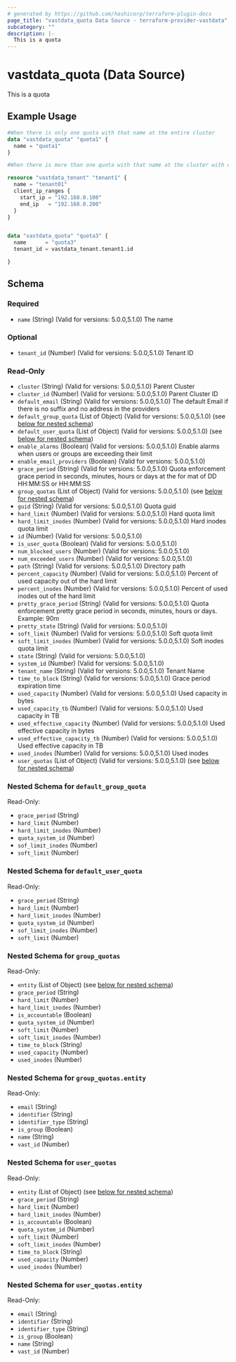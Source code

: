 ```yaml
---
# generated by https://github.com/hashicorp/terraform-plugin-docs
page_title: "vastdata_quota Data Source - terraform-provider-vastdata"
subcategory: ""
description: |-
  This is a quota
---
```


# vastdata_quota (Data Source)

This is a quota

## Example Usage

```terraform
#When there is only one quota with that name at the entire cluster
data "vastdata_quota" "quota1" {
  name = "quota1"
}

#When there is more than one quota with that name at the cluster with differant tenant id

resource "vastdata_tenant" "tenant1" {
  name = "tenant01"
  client_ip_ranges {
    start_ip = "192.168.0.100"
    end_ip   = "192.168.0.200"
  }
}


data "vastdata_quota" "quota3" {
  name      = "quota3"
  tenant_id = vastdata_tenant.tenant1.id

}
```

<!-- schema generated by tfplugindocs -->
## Schema

### Required

- `name` (String) (Valid for versions: 5.0.0,5.1.0) The name

### Optional

- `tenant_id` (Number) (Valid for versions: 5.0.0,5.1.0) Tenant ID

### Read-Only

- `cluster` (String) (Valid for versions: 5.0.0,5.1.0) Parent Cluster
- `cluster_id` (Number) (Valid for versions: 5.0.0,5.1.0) Parent Cluster ID
- `default_email` (String) (Valid for versions: 5.0.0,5.1.0) The default Email if there is no suffix and no address in the providers
- `default_group_quota` (List of Object) (Valid for versions: 5.0.0,5.1.0) (see [below for nested schema](#nestedatt--default_group_quota))
- `default_user_quota` (List of Object) (Valid for versions: 5.0.0,5.1.0) (see [below for nested schema](#nestedatt--default_user_quota))
- `enable_alarms` (Boolean) (Valid for versions: 5.0.0,5.1.0) Enable alarms when users or groups are exceeding their limit
- `enable_email_providers` (Boolean) (Valid for versions: 5.0.0,5.1.0)
- `grace_period` (String) (Valid for versions: 5.0.0,5.1.0) Quota enforcement grace period in seconds, minutes, hours or days at the for mat of DD HH:MM:SS or HH:MM:SS
- `group_quotas` (List of Object) (Valid for versions: 5.0.0,5.1.0) (see [below for nested schema](#nestedatt--group_quotas))
- `guid` (String) (Valid for versions: 5.0.0,5.1.0) Quota guid
- `hard_limit` (Number) (Valid for versions: 5.0.0,5.1.0) Hard quota limit
- `hard_limit_inodes` (Number) (Valid for versions: 5.0.0,5.1.0) Hard inodes quota limit
- `id` (Number) (Valid for versions: 5.0.0,5.1.0)
- `is_user_quota` (Boolean) (Valid for versions: 5.0.0,5.1.0)
- `num_blocked_users` (Number) (Valid for versions: 5.0.0,5.1.0)
- `num_exceeded_users` (Number) (Valid for versions: 5.0.0,5.1.0)
- `path` (String) (Valid for versions: 5.0.0,5.1.0) Directory path
- `percent_capacity` (Number) (Valid for versions: 5.0.0,5.1.0) Percent of used capacity out of the hard limit
- `percent_inodes` (Number) (Valid for versions: 5.0.0,5.1.0) Percent of used inodes out of the hard limit
- `pretty_grace_period` (String) (Valid for versions: 5.0.0,5.1.0) Quota enforcement pretty grace period in seconds, minutes, hours or days. Example: 90m
- `pretty_state` (String) (Valid for versions: 5.0.0,5.1.0)
- `soft_limit` (Number) (Valid for versions: 5.0.0,5.1.0) Soft quota limit
- `soft_limit_inodes` (Number) (Valid for versions: 5.0.0,5.1.0) Soft inodes quota limit
- `state` (String) (Valid for versions: 5.0.0,5.1.0)
- `system_id` (Number) (Valid for versions: 5.0.0,5.1.0)
- `tenant_name` (String) (Valid for versions: 5.0.0,5.1.0) Tenant Name
- `time_to_block` (String) (Valid for versions: 5.0.0,5.1.0) Grace period expiration time
- `used_capacity` (Number) (Valid for versions: 5.0.0,5.1.0) Used capacity in bytes
- `used_capacity_tb` (Number) (Valid for versions: 5.0.0,5.1.0) Used capacity in TB
- `used_effective_capacity` (Number) (Valid for versions: 5.0.0,5.1.0) Used effective capacity in bytes
- `used_effective_capacity_tb` (Number) (Valid for versions: 5.0.0,5.1.0) Used effective capacity in TB
- `used_inodes` (Number) (Valid for versions: 5.0.0,5.1.0) Used inodes
- `user_quotas` (List of Object) (Valid for versions: 5.0.0,5.1.0) (see [below for nested schema](#nestedatt--user_quotas))

<a id="nestedatt--default_group_quota"></a>
### Nested Schema for `default_group_quota`

Read-Only:

- `grace_period` (String)
- `hard_limit` (Number)
- `hard_limit_inodes` (Number)
- `quota_system_id` (Number)
- `sof_limit_inodes` (Number)
- `soft_limit` (Number)


<a id="nestedatt--default_user_quota"></a>
### Nested Schema for `default_user_quota`

Read-Only:

- `grace_period` (String)
- `hard_limit` (Number)
- `hard_limit_inodes` (Number)
- `quota_system_id` (Number)
- `sof_limit_inodes` (Number)
- `soft_limit` (Number)


<a id="nestedatt--group_quotas"></a>
### Nested Schema for `group_quotas`

Read-Only:

- `entity` (List of Object) (see [below for nested schema](#nestedobjatt--group_quotas--entity))
- `grace_period` (String)
- `hard_limit` (Number)
- `hard_limit_inodes` (Number)
- `is_accountable` (Boolean)
- `quota_system_id` (Number)
- `soft_limit` (Number)
- `soft_limit_inodes` (Number)
- `time_to_block` (String)
- `used_capacity` (Number)
- `used_inodes` (Number)

<a id="nestedobjatt--group_quotas--entity"></a>
### Nested Schema for `group_quotas.entity`

Read-Only:

- `email` (String)
- `identifier` (String)
- `identifier_type` (String)
- `is_group` (Boolean)
- `name` (String)
- `vast_id` (Number)



<a id="nestedatt--user_quotas"></a>
### Nested Schema for `user_quotas`

Read-Only:

- `entity` (List of Object) (see [below for nested schema](#nestedobjatt--user_quotas--entity))
- `grace_period` (String)
- `hard_limit` (Number)
- `hard_limit_inodes` (Number)
- `is_accountable` (Boolean)
- `quota_system_id` (Number)
- `soft_limit` (Number)
- `soft_limit_inodes` (Number)
- `time_to_block` (String)
- `used_capacity` (Number)
- `used_inodes` (Number)

<a id="nestedobjatt--user_quotas--entity"></a>
### Nested Schema for `user_quotas.entity`

Read-Only:

- `email` (String)
- `identifier` (String)
- `identifier_type` (String)
- `is_group` (Boolean)
- `name` (String)
- `vast_id` (Number)
